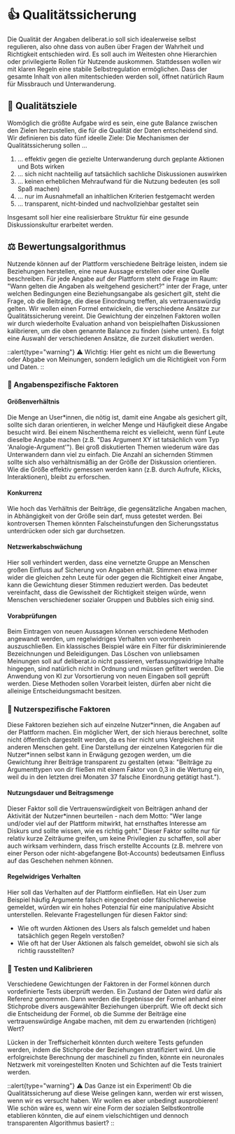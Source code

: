 # 👍 Qualitätssicherung

Die Qualität der Angaben deliberat.io soll sich idealerweise selbst regulieren, also ohne dass von außen über Fragen der Wahrheit und Richtigkeit entschieden wird. Es soll auch im Weitesten ohne Hierarchien oder privilegierte Rollen für Nutzende auskommen. Stattdessen wollen wir mit klaren Regeln eine stabile Selbstregulation ermöglichen. Dass der gesamte Inhalt von allen mitentschieden werden soll, öffnet natürlich Raum für Missbrauch und Unterwanderung.

## 🎯 Qualitätsziele

Womöglich die größte Aufgabe wird es sein, eine gute Balance zwischen den Zielen herzustellen, die für die Qualität der Daten entscheidend sind. Wir definieren bis dato fünf ideelle Ziele: Die Mechanismen der Qualitätssicherung sollen ...

1. ... effektiv gegen die gezielte Unterwanderung durch geplante Aktionen und Bots wirken
2. ... sich nicht nachteilig auf tatsächlich sachliche Diskussionen auswirken
3. ... keinen erheblichen Mehraufwand für die Nutzung bedeuten (es soll Spaß machen)
4. ... nur im Ausnahmefall an inhaltlichen Kriterien festgemacht werden
5. ... transparent, nicht-binded und nachvollziehbar gestaltet sein

Insgesamt soll hier eine realisierbare Struktur für eine gesunde Diskussionskultur erarbeitet werden.

## ⚖️ Bewertungsalgorithmus

Nutzende können auf der Plattform verschiedene Beiträge leisten, indem sie Beziehungen herstellen, eine neue Aussage erstellen oder eine Quelle beschreiben. Für jede Angabe auf der Plattform steht die Frage im Raum: "Wann gelten die Angaben als weitgehend gesichert?" inter der Frage, unter welchen Bedingungen eine Beziehungsangabe als gesichert gilt, steht die Frage, ob die Beiträge, die diese Einordnung treffen, als vertrauenswürdig gelten. Wir wollen einen Formel entwickeln, die verschiedene Ansätze zur Qualitätssicherung vereint. Die Gewichtung der einzelnen Faktoren wollen wir durch wiederholte Evaluation anhand von beispielhaften Diskussionen kalibrieren, um die oben genannte Balance zu finden (siehe unten). Es folgt eine Auswahl der verschiedenen Ansätze, die zurzeit diskutiert werden.

::alert{type="warning"}
⚠️ Wichtig: Hier geht es nicht um die Bewertung oder Abgabe von Meinungen, sondern lediglich um die Richtigkeit von Form und Daten.
::

### 💬 Angabenspezifische Faktoren

#### Größenverhältnis

Die Menge an User\*innen, die nötig ist, damit eine Angabe als gesichert gilt, sollte sich daran orientieren, in welcher Menge und Häufigkeit diese Angabe besucht wird. Bei einem Nischenthema reicht es vielleicht, wenn fünf Leute dieselbe Angabe machen (z.B. "Das Argument XY ist tatsächlich vom Typ 'Analogie-Argument'"). Bei groß diskutierten Themen wiederum wäre das Unterwandern dann viel zu einfach. Die Anzahl an sichernden Stimmen sollte sich also verhältnismäßig an der Größe der Diskussion orientieren. Wie die Größe effektiv gemessen werden kann (z.B. durch Aufrufe, Klicks, Interaktionen), bleibt zu erforschen.

#### Konkurrenz

Wie hoch das Verhältnis der Beiträge, die gegensätzliche Angaben machen, in Abhängigkeit von der Größe sein darf, muss getestet werden. Bei kontroversen Themen könnten Falscheinstufungen den Sicherungsstatus unterdrücken oder sich gar durchsetzen.

#### Netzwerkabschwächung

Hier soll verhindert werden, dass eine vernetzte Gruppe an Menschen großen Einfluss auf Sicherung von Angaben erhält. Stimmen etwa immer wider die gleichen zehn Leute für oder gegen die Richtigkeit einer Angabe, kann die Gewichtung dieser Stimmen reduziert werden. Das bedeutet vereinfacht, dass die Gewissheit der Richtigkeit steigen würde, wenn Menschen verschiedener sozialer Gruppen und Bubbles sich einig sind.

#### Vorabprüfungen

Beim Eintragen von neuen Aussagen können verschiedene Methoden angewandt werden, um regelwidriges Verhalten von vornherein auszuschließen. Ein klassisches Beispiel wäre ein Filter für diskriminierende Bezeichnungen und Beleidigungen. Das Löschen von unliebsamen Meinungen soll auf deliberat.io nicht passieren, verfassungswidrige Inhalte hingegen, sind natürlich nicht in Ordnung und müssen gefiltert werden. Die Anwendung von KI zur Vorsortierung von neuen Eingaben soll geprüft werden. Diese Methoden sollen Vorarbeit leisten, dürfen aber nicht die alleinige Entscheidungsmacht besitzen.

### 🧑 Nutzerspezifische Faktoren

Diese Faktoren beziehen sich auf einzelne Nutzer\*innen, die Angaben auf der Plattform machen. Ein möglicher Wert, der sich hieraus berechnet, sollte nicht öffentlich dargestellt werden, da es hier nicht ums Vergleichen mit anderen Menschen geht. Eine Darstellung der einzelnen Kategorien für die Nutzer\*innen selbst kann in Erwägung gezogen werden, um die Gewichtung ihrer Beiträge transparent zu gestalten (etwa: "Beiträge zu Argumenttypen von dir fließen mit einem Faktor von 0,3 in die Wertung ein, weil du in den letzten drei Monaten 37 falsche Einordnung getätigt hast.").

#### Nutzungsdauer und Beitragsmenge

Dieser Faktor soll die Vertrauenswürdigkeit von Beiträgen anhand der Aktivität der Nutzer\*innen beurteilen - nach dem Motto: "Wer lange und/oder viel auf der Plattform mitwirkt, hat ernsthaftes Interesse am Diskurs und sollte wissen, wie es richtig geht." Dieser Faktor sollte nur für relativ kurze Zeiträume greifen, um keine Privilegien zu schaffen, soll aber auch wirksam verhindern, dass frisch erstellte Accounts (z.B. mehrere von einer Person oder nicht-abgefangene Bot-Accounts) bedeutsamen Einfluss auf das Geschehen nehmen können.

#### Regelwidriges Verhalten

Hier soll das Verhalten auf der Plattform einfließen. Hat ein User zum Beispiel häufig Argumente falsch eingeordnet oder fälschlicherweise gemeldet, würden wir ein hohes Potenzial für eine manipulative Absicht unterstellen. Relevante Fragestellungen für diesen Faktor sind:

- Wie oft wurden Aktionen des Users als falsch gemeldet und haben tatsächlich gegen Regeln verstoßen?
- Wie oft hat der User Aktionen als falsch gemeldet, obwohl sie sich als richtig rausstellten?

### 🧪 Testen und Kalibrieren

Verschiedene Gewichtungen der Faktoren in der Formel können durch vordefinierte Tests überprüft werden. Ein Zustand der Daten wird dafür als Referenz genommen. Dann werden die Ergebnisse der Formel anhand einer Stichprobe divers ausgewählter Beziehungen überprüft. Wie oft deckt sich die Entscheidung der Formel, ob die Summe der Beiträge eine vertrauenswürdige Angabe machen, mit dem zu erwartenden (richtigen) Wert?

Lücken in der Treffsicherheit könnten durch weitere Tests gefunden werden, indem die Stichprobe der Beziehungen stratifiziert wird. Um die erfolgreichste Berechnung der maschinell zu finden, könnte ein neuronales Netzwerk mit voreingestellten Knoten und Schichten auf die Tests trainiert werden.

::alert{type="warning"}
⚠️ Das Ganze ist ein Experiment! Ob die Qualitätssicherung auf diese Weise gelingen kann, werden wir erst wissen, wenn wir es versucht haben. Wir wollen es aber unbedingt ausprobieren! Wie schön wäre es, wenn wir eine Form der sozialen Selbstkontrolle etablieren könnten, die auf einem vielschichtigen und dennoch transparenten Algorithmus basiert?
::
